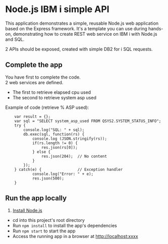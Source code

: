 # Node.js IBM i simple API

This application demonstrates a simple, reusable Node.js web application based on the Express framework.
It's a template you can use during hands-on, demonstrating how to create REST web service on IBM i with Node.js and SQL.

2 APIs should be exposed, created with simple DB2 for i SQL requests.

## Complete the app

You have first to complete the code.<BR>
2 web services are defined. 
+ The first to retrieve elapsed cpu used
+ The second to retrieve system asp used

Example of code (retrieve % ASP used):<BR>

		var result = {};
		var sql = "SELECT system_asp_used FROM QSYS2.SYSTEM_STATUS_INFO"; 
		try {
			console.log("SQL: " + sql);
			db.exec(sql, function(rs) {       
				console.log (JSON.stringify(rs));
				if(rs.length != 0) {
					res.json(rs[0]);
				} else { 
					res.json(204); 	// No content
				}
			});
		} catch(e) {  				// Exception handler
				console.log("Error: " + e);
				res.json(500);
		}
 
## Run the app locally

1. [Install Node.js][]
+ cd into this project's root directory
+ Run `npm install` to install the app's dependencies
+ Run `npm start` to start the app
+ Access the running app in a browser at <http://localhost:xxxx>

[Install Node.js]: https://nodejs.org/en/download/
